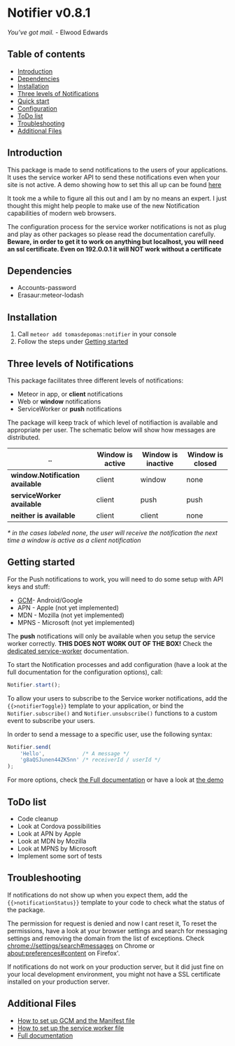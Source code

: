 
Notifier v0.8.1
===============
*You've got mail.* - Elwood Edwards


Table of contents
------------
* [Introduction](#introduction)
* [Dependencies](#dependencies) 
* [Installation](#installation) 
* [Three levels of Notifications](#three-levels-of-notifications)
* [Quick start](#quick-start)
* [Configuration](#configuration)
* [ToDo list](#todo-list)
* [Troubleshooting](#troubleshooting)
* [Additional Files](#additional-files)



Introduction
------------
This package is made to send notifications to the users of your applications. It uses the service worker API to send 
these notifications even when your site is not active. A demo showing how to set this all up can be found [here](https://github.com/TomasDePomas/notifier_demo)

It took me a while to figure all this out and I am by no means an expert. I just thought this might help people to make use of the new Notification capabilities of modern web browsers. 

The configuration process for the service worker notifications is not as plug and play as other packages so please read 
the documentation carefully. **Beware, in order to get it to work on anything but localhost, you will need an ssl
certificate. Even on 192.0.0.1 it will NOT work without a certificate**

Dependencies
------------
* Accounts-password
* Erasaur:meteor-lodash


Installation
------------
1. Call `meteor add tomasdepomas:notifier` in your console
2. Follow the steps under [Getting started](#Getting-started)


Three levels of Notifications
------------
This package facilitates three different levels of notifications:
- Meteor in app, or **client** notifications
- Web or **window** notifications
- ServiceWorker or **push** notifications

The package will keep track of which level of notifiaction is available and appropriate per user. The schematic below 
will show how messages are distributed.

..| Window is active | Window is inactive | Window is closed
------|------|------|------|
**window.Notification available** | client | window | none
**serviceWorker available** | client | push   | push
**neither is available** | client | client | none

_\* in the cases labeled none, the user will receive the notification the next time a window is active as a client 
notification_


Getting started
------------
For the Push notifications to work, you will need to do some setup with API keys and stuff:

* [GCM](docs/GCM-Configuration.md)- Android/Google 
* APN - Apple (not yet implemented)
* MDN - Mozilla (not yet implemented)
* MPNS - Microsoft (not yet implemented)

The **push** notifications will only be available when you setup the service worker correctly. **THIS DOES NOT WORK OUT 
OF THE BOX!** Check the [dedicated service-worker](docs/ServiceWorker-Documentation.md) documentation.

To start the Notification processes and add configuration (have a look at the full documentation for the configuration 
options), call:
```javascript
Notifier.start();
```

To allow your users to subscribe to the Service worker notifications, add the `{{>notifierToggle}}` template to your
application, or bind the `Notifier.subscribe()` and `Notifier.unsubscribe()` functions to a custom event to subscribe
your users.


In order to send a message to a specific user, use the following syntax:
```javascript
Notifier.send(
	'Hello',            /* A message */
	'g8aQSJunen44ZK5nn' /* receiverId / userId */
);
```

For more options, check [the Full documentation](docs/Full-Documentation.md) or have a look at [the demo](https://github.com/TomasDePomas/notifier_demo)

ToDo list
------------
* Code cleanup
* Look at Cordova possibilities
* Look at APN by Apple
* Look at MDN by Mozilla
* Look at MPNS by Microsoft
* Implement some sort of tests


Troubleshooting
------------
If notifications do not show up when you expect them, add the `{{>notificationStatus}}` template to your code to 
check what the status of the package.

The permission for request is denied and now I cant reset it, To reset the permissions, have a look at your browser 
settings and search for messaging settings and removing the domain from the list of exceptions. Check 
[chrome://settings/search#messages](chrome://settings/search#messages) on Chrome 
or [about:preferences#content](about:preferences#content) on Firefox'.

If notifications do not work on your production server, but it did just fine on your local development environment, you
might not have a SSL certificate installed on your production server.


Additional Files
-------------
* [How to set up GCM and the Manifest file](docs/GCM-Configuration.md)
* [How to set up the service worker file](docs/ServiceWorker-Documentation.md)
* [Full documentation](docs/Full-Documentation.md)
